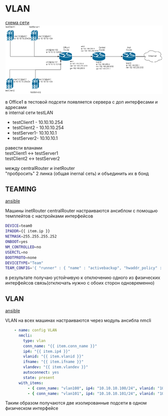 # VLAN

[схема сети](https://www.draw.io/?lightbox=1&highlight=0000ff&edit=_blank&layers=1&nav=1#R7Vzbkto4EP0aHoey5Bt%2BDJOZJFXZDRVqd5N92RK2ACXGYmxx269fyZaxZRnmEsCGdSqVoJYsS336tKRWQ8%2B8X2w%2FxGg5%2F40GOOxBI9j2zPc9CKFt8n%2BFYJcJHA9mgllMgkwECsGY%2FIul0JDSFQlwojRklIaMLFWhT6MI%2B0yRoTimG7XZlIbqW5dohjXB2EehLv2LBGwupcDxioqPmMzm8tUD6GYVE%2BT%2FnMV0Fcn39aA5Tf9k1QuU9yUnmsxRQDclkfnQM%2B9jSln2abG9x6FQba627LnHA7X7ccc4Yi96wHeR406mg2lgQtOY3gE762KNwpVUxqeI4TjCTI6Y7XIt8a44ILww5NNYCqEf0hXvebiZE4bHS%2BQL4YabCJfN2SLkJcA%2FpgrCYghG9nCmA1Hw6YL4eQWL6c89AOLBKY3YI1qQUNjVnzgOUISkWBoR4Coc6lqQilnjmOFtSSS18gHTBWbxjjfJTdjwJETShE3XysqbkkHkMM7LtiBlSNrgbN93gQP%2FIKGohyWMZ18H8O9Pq4BtRuPNj9Xm9%2BHd3mZKCATcbGWRxmxOZzRC4UMhrai6aPOZ0qVU6g%2FM2E6qD60YVbHCW8K%2BlT5%2FF131bVl6v5U9p4VdqTDCMeHzxnEui7gOvpULpZ5EsegqLe3KpWpnBwFO6Cr2cxJXbduSJGUonmF2RNOyM6Hdo7YS4xAxsladxq%2FgfnDIJTpqRpCTb7GdCWfc90ni0z4Hnusrkf%2BrmAYome9tYkrC8J6GNE57Mw3TGXjunn2lGunIqrwUhBO8Itx9fkYTHI5oQhihEa%2BbUMbootTgXUhmooIJ63upH7gc64FdZX1eLrHeHeikzxe8k4Jv61iXCR%2FRCKu4hkL9w%2F0SlGMnGybc7tkjEe%2BXzAreibWyaMElpXod5hcCUVC9DypkN8EF6T7Q6X5wvTsd1%2BWjI0r4YEvriWH0DcP0TOjZhjWAiplZwO57tusNbGhZjs2bqP1nU5BdVixqP8Y3ephB52Eu6WE8tzkPU7%2BtOO5lum1Fxc8c2zEcdTU50y6%2FrTg25I73l%2BG9O%2FAa4%2F1qCEYjj34Zf%2F3xhL5%2FnBL6bXIHBk3yvuD691LN1fG%2B5kRxcA%2FfEt6%2F%2BUSR4HgteM%2F3kVGA4uCfOU2Yiu5S7FBw%2FLDmikxa5hKQLPk4ytwWd18hifhL8xjSUVN4BdWh6yhUh45OdcvUqe7Acy3xpob5l%2BmU%2BJhPxPiaufGqDfDJVsBVMZJHhjKgUqQpuorHggRB6k3qwkSqhzkFHA6wVM9bB0dNIAeeLZCjx9juhV9C%2FEknFFqfcDycmfh08%2BjsQ6etQUc%2FEDGcsPuQ8FmCG0YCuuoOhbvnZpEw9S3qpzQOffs%2By6vuFi%2FIiuH4j90kDvBq%2BPTHxho9PCEL3ukrSO6rArJWUHCeVuL2It1E3yXpPvAdbwDAcltU5u4t70Q0fnsvmM3NvCc%2Bu6wz9QVcnA5UlbZg7GQpqjzYB86gD22b72CvdCYZNctT4evuo3Air5rPyTkd4ilrntEurMR9bJ3RANRQ2joXpb3zUJphtDBab6wa7cDt0M7oaHdwIbUsp2%2FXEA%2FWEG%2Ff8uTUy3necS81WPg%2F515pPnWjU2XJEkVvH%2FFsc8TvZV2rryuOop1DSc%2BrwHiJQ6nLDMkDgad3J%2FqxtKWh3IMIPBtpzYMmzyZvwJPf6P4aNk7LT05Xu%2FHRlhHnWmdyopNTk8tI%2BdTaLSPPLyOOrQalDy0jznkOhLU3gs0mGF7fjWC9EvVlqkU3gseG3N0Inu1G0KoEfy55I1gPuQ5xY1Q3foHq%2FSLhMGO7d1m2m9fH9rpIfsf2U7IduqbCdjvP%2FGqM7XbH9lOw3bo%2Btlsd28%2B%2BtqsJDI2zXc8uKfIXdPRv5868mnblgMvdmdcCoWfaCSDGKbFuGQjLVHe7DmwYiPqMngyIW87osaC6EblkRk8tEPqV8zpEETCMnmWUQ5FFtCgL8vGVP%2F0LRdTkEVovwOwU%2BjNBJSMq%2F9pOSX%2Fema7s63O29XvD1ykQXFJ9lmO2TH362SdTH2ir%2Fakrmm3p%2FL2sAvXt5OsU2Kj9Na%2B%2Butz71txCpFl01nOXDuXgfu57jof%2BW3vtUjFNMZHUOLv7CQjsyjV37c8f1KWr5V8rOn0Qo%2B0XqW8iz3PpF1dDHtCR5yB5LNOqTTqrW3usV9OHF4sfjMm%2BEl78KI%2F58B8%3D)
![Схема](VLAN.png)

в Office1 в тестовой подсети появляется сервера с доп интерфесами и адресами  
в internal сети testLAN  
- testClient1 - 10.10.10.254  
- testClient2 - 10.10.10.254  
- testServer1- 10.10.10.1  
- testServer2- 10.10.10.1  

равести вланами  
testClient1 <-> testServer1  
testClient2 <-> testServer2  

между centralRouter и inetRouter  
"пробросить" 2 линка (общая inernal сеть) и объединить их в бонд  

## TEAMING

[ansible](teaming.yml)

Машины inetRouter centralRouter настраиваются ансиблом с помощью темплейтов с настройками интерфейсов

```bash
DEVICE=team0
IPADDR={{ item.ip }}
NETMASK=255.255.255.252
ONBOOT=yes
NM_CONTROLLED=no
USERCTL=no
BOOTPROTO=none
DEVICETYPE="Team"
TEAM_CONFIG='{ "runner" : { "name" : "activebackup", "hwaddr_policy" : "by_active" }, "link_watch": { "name" : "ethtool" } }'
```

в результате получаю устойчивую к отключению одного из физических интерфейсов связь(отключать нужно с обоих сторон одновременно)

## VLAN

[ansible](vlan.yml)

VLAN на всех машинах настраиваются через модуль ансибла nmcli

```yaml
    - name: config VLAN
      nmcli: 
        type: vlan
        conn_name: "{{ item.conn_name }}"
        ip4: "{{ item.ip4 }}"
        vlanid: "{{ item.vlanid }}"
        ifname: "{{ item.ifname }}"
        vlandev: "{{ item.vlandev }}"
        autoconnect: yes
        state: present
      with_items:
          - { conn_name: "vlan100", ip4: "10.10.10.100/24", vlanid: "100", ifname: "vlan100", vlandev: "eth2" }
          - { conn_name: "vlan101", ip4: "10.10.10.101/24", vlanid: "101", ifname: "vlan101", vlandev: "eth2" }

```

Таким образом получаются две изолированные подсети в одном физическом интерфейсе


